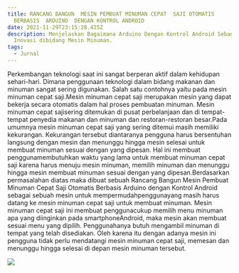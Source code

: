```yaml
---
title: RANCANG BANGUN  MESIN PEMBUAT MINUMAN CEPAT  SAJI OTOMATIS
  BERBASIS  ARDUINO  DENGAN KONTROL ANDROID
date: 2021-11-29T23:15:28.425Z
description: Menjelaskan Bagaimana Arduino Dengan Kontrol Android Sebagai
  Inovasi dibidang Mesin Minuman.
tags:
  - Jurnal
---
```

Perkembangan  teknologi  saat  ini  sangat  berperan  aktif dalam kehidupan   sehari-hari.      Dimana   penggunaan teknologi  dalam  bidang  makanan  dan  minuman  sangat sering   digunakan.   Salah   satu   contohnya   yaitu   pada mesin  minuman  cepat  saji.Mesin  minuman  cepat  saji merupakan  mesin  yang  dapat  bekerja  secara  otomatis dalam hal proses pembuatan minuman. Mesin minuman cepat sajisering ditemukan di pusat perbelanjaan dan di tempat-tempat   penyedia   makanan   dan   minuman   dan restoran-restoran besar.Pada umumnya  mesin minuman cepat saji yang sering ditemui masih    memiliki kekurangan. Kekurangan tersebut diantaranya pengguna harus bersentuhan langsung dengan    mesin    dan menunggu    hingga    mesin    selesai    untuk    membuat minuman sesuai dengan yang dipesan. Hal ini membuat penggunamembutuhkan    waktu    yang    lama    untuk membuat   minuman   cepat   saji   karena   harus   menuju mesin   minuman,   memilih   minuman   dan   menunggu hingga  mesin  membuat  minuman  sesuai  dengan  yang dipesan.Berdasarkan  permasalahan  diatas  maka  dibuat sebuah   Rancang   Bangun   Mesin   Pembuat   Minuman Cepat  Saji  Otomatis  Berbasis  Arduino  dengan  Kontrol Android  sebagai  sebuah  mesin  untuk mempermudahpenggunayang  masih  harus  datang  ke  mesin  minuman cepat  saji    untuk  membuat  minuman.  Mesin  minuman cepat  saji  ini  membuat penggunacukup  memilih  menu minuman    apa    yang    diinginkan    pada smartphoneAndroid,  maka  mesin  akan  membuat  sesuai  menu  yang dipilih. Penggunahanya  butuh  mengambil  minuman  di tempat  yang  telah  disediakan.  Oleh  karena  itu  dengan adanya   mesin   ini pengguna tidak perlu   mendatangi mesin  minuman  cepat  saji,  memesan  dan  menunggu hingga selesai di depan mesin minuman tersebut.



![](https://i.pinimg.com/originals/ef/21/89/ef21898efc8b5f17c53447361fd9e97a.jpg)